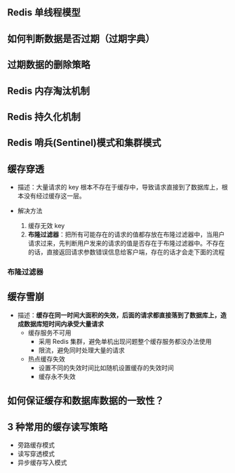 ## Redis 单线程模型



## 如何判断数据是否过期（过期字典）



## 过期数据的删除策略



## Redis 内存淘汰机制



## Redis 持久化机制



## Redis 哨兵(Sentinel)模式和集群模式





## 缓存穿透

- 描述：大量请求的 key 根本不存在于缓存中，导致请求直接到了数据库上，根本没有经过缓存这一层。

- 解决方法
  1. 缓存无效 key
  2. **布隆过滤器**：把所有可能存在的请求的值都存放在布隆过滤器中，当用户请求过来，先判断用户发来的请求的值是否存在于布隆过滤器中。不存在的话，直接返回请求参数错误信息给客户端，存在的话才会走下面的流程

### 布隆过滤器



## 缓存雪崩 

- 描述：**缓存在同一时间大面积的失效，后面的请求都直接落到了数据库上，造成数据库短时间内承受大量请求**
  - 缓存服务不可用
    - 采用 Redis 集群，避免单机出现问题整个缓存服务都没办法使用
    - 限流，避免同时处理大量的请求
  - 热点缓存失效
    - 设置不同的失效时间比如随机设置缓存的失效时间
    - 缓存永不失效



## 如何保证缓存和数据库数据的一致性？



## 3 种常用的缓存读写策略

- 旁路缓存模式
- 读写穿透模式
- 异步缓存写入模式